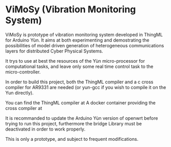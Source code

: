 # ViMoSy (Vibration Monitoring System) 

ViMoSy is prototype of vibration monitoring system developed in ThingML for Arduino Yùn. It aims at both experimenting and demostrating the possibilities of model driven generation of heterogeneous communications layers for distributed Cyber Physical Systems.

It trys to use at best the resources of the Yùn micro-processor for computational tasks, and leave only some real time control task to the micro-controller.

In order to build this project, both the ThingML compiler and a c cross compiler for AR9331 are needed (or yun-gcc if you wish to compile it on the Yun directly).

You can find the ThingML compiler at 
A docker container providing the cross compiler at 

It is recommanded to update the Arduino Yùn version of openwrt before trying to run this project, furthermore the bridge Library must be deactivated in order to work properly.

This is only a prototype, and subject to frequent modifications.
